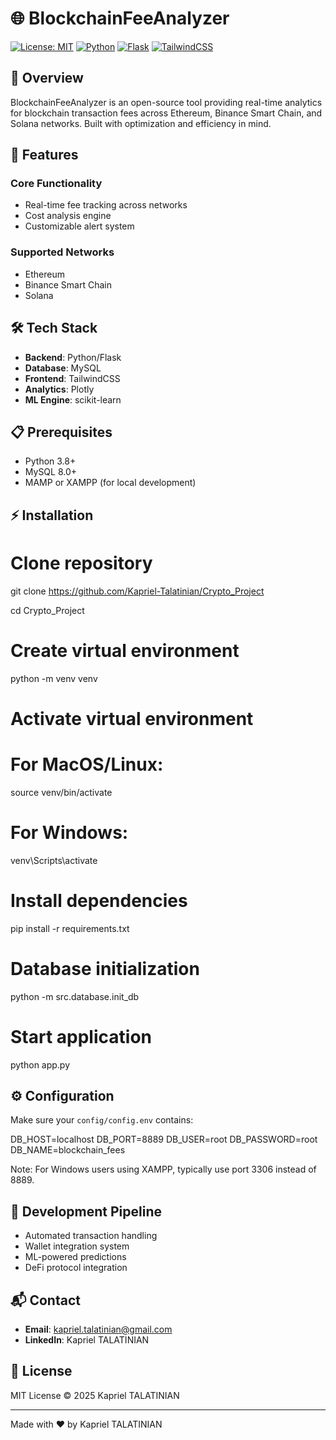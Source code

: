 
# 🌐 BlockchainFeeAnalyzer

[![License: MIT](https://img.shields.io/badge/License-MIT-yellow.svg)](https://opensource.org/licenses/MIT)
[![Python](https://img.shields.io/badge/Python-3.8+-blue.svg)](https://www.python.org/)
[![Flask](https://img.shields.io/badge/Flask-latest-green.svg)](https://flask.palletsprojects.com/)
[![TailwindCSS](https://img.shields.io/badge/TailwindCSS-latest-blue.svg)](https://tailwindcss.com/)

## 📌 Overview

BlockchainFeeAnalyzer is an open-source tool providing real-time analytics for blockchain transaction fees across Ethereum, Binance Smart Chain, and Solana networks. Built with optimization and efficiency in mind.

## 🚀 Features

### Core Functionality
- Real-time fee tracking across networks
- Cost analysis engine  
- Customizable alert system

### Supported Networks
- Ethereum
- Binance Smart Chain  
- Solana

## 🛠 Tech Stack
- **Backend**: Python/Flask
- **Database**: MySQL
- **Frontend**: TailwindCSS 
- **Analytics**: Plotly
- **ML Engine**: scikit-learn

## 📋 Prerequisites
- Python 3.8+
- MySQL 8.0+
- MAMP or XAMPP (for local development)

## ⚡ Installation

# Clone repository
git clone https://github.com/Kapriel-Talatinian/Crypto_Project

cd Crypto_Project

# Create virtual environment
python -m venv venv

# Activate virtual environment
# For MacOS/Linux:
source venv/bin/activate
# For Windows:
venv\Scripts\activate

# Install dependencies
pip install -r requirements.txt

# Database initialization
python -m src.database.init_db

# Start application 
python app.py


## ⚙️ Configuration

Make sure your `config/config.env` contains:


DB_HOST=localhost
DB_PORT=8889
DB_USER=root
DB_PASSWORD=root
DB_NAME=blockchain_fees


Note: For Windows users using XAMPP, typically use port 3306 instead of 8889.

## 🔄 Development Pipeline
- Automated transaction handling
- Wallet integration system
- ML-powered predictions 
- DeFi protocol integration

## 📬 Contact
- **Email**: kapriel.talatinian@gmail.com
- **LinkedIn**: Kapriel TALATINIAN

## 📜 License
MIT License © 2025 Kapriel TALATINIAN

---

Made with ❤️ by Kapriel TALATINIAN
